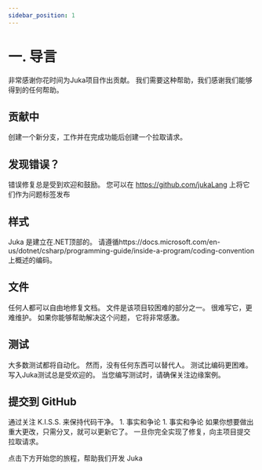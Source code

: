 ```yaml
---
sidebar_position: 1
---
```


# 一. 导言

非常感谢你花时间为Juka项目作出贡献。 我们需要这种帮助，我们感谢我们能够得到的任何帮助。

## 贡献中

创建一个新分支，工作并在完成功能后创建一个拉取请求。

## 发现错误？

错误修复总是受到欢迎和鼓励。 您可以在 https://github.com/jukaLang 上将它们作为问题标签发布

## 样式

Juka 是建立在.NET顶部的。 请遵循https://docs.microsoft.com/en-us/dotnet/csharp/programming-guide/inside-a-program/coding-convention上概述的编码。

## 文件

任何人都可以自由地修复文档。 文件是该项目较困难的部分之一。 很难写它，更难维护。 如果你能够帮助解决这个问题， 它将非常感激。

## 测试

大多数测试都将自动化。 然而，没有任何东西可以替代人。 测试比编码更困难。 写入Juka测试总是受欢迎的。 当您编写测试时，请确保关注边缘案例。

## 提交到 GitHub

通过关注 K.I.S.S. 来保持代码干净。 1. 事实和争论 1. 事实和争论 如果你想要做出重大更改，只需分叉，就可以更新它了。 一旦你完全实现了修复，向主项目提交拉取请求。

点击下方开始您的旅程，帮助我们开发 Juka
